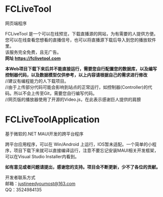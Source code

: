 # FCLiveTool  
网页端程序
  
FCLiveTool 是一个可以在线预览，下载直播源的网站，为有需要的人提供方便。您可以在线查看您想看的直播信号，也可以将直播源下载后导入到您的播放软件里。  
该服务完全免费，且无广告。  
**网址  https://fclivetool.com**  
  
**本Web项目下载下来后并不能直接运行，需要您自行配置您的数据库，以及编写控制器代码，以及数据模型仅供参考，以上内容请根据自己的需求进行修改**  
//建议有编程能力的人下载项目。  
//由于上传部分代码可能会影响到站点的正常运行，如控制器(Controller)的代码。所以不会上传至Git，需要您自行编写代码。  
//网页版的播放器使用了开源的Video.js，在此表示感谢巨人提供的肩膀  
  
# FCLiveToolApplication  
基于微软的.NET MAUI开发的跨平台程序  
  
跨平台应用程序，可以在 Win/Android 上运行，IOS暂未适配。一个简单的小程序，项目下载下来就可以直接编译运行，注意不要忘记安装MAUI相关开发框架，可以在Visual Studio Installer内看到。  
  
**如有意见或者问题请提出，感谢您的支持。项目会不断更新，少不了各位的贡献。**
  
开发者联系方式  
邮箱：justineedyoumost@163.com  
QQ：3524984135
